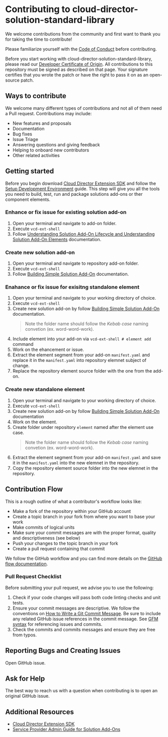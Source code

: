 # Contributing to cloud-director-solution-standard-library

We welcome contributions from the community and first want to thank you for taking the time to contribute!

Please familiarize yourself with the [Code of Conduct](https://github.com/vmware/.github/blob/main/CODE_OF_CONDUCT.md) before contributing.

Before you start working with cloud-director-solution-standard-library, please read our [Developer Certificate of Origin](https://cla.vmware.com/dco). All contributions to this repository must be signed as described on that page. Your signature certifies that you wrote the patch or have the right to pass it on as an open-source patch.

## Ways to contribute

We welcome many different types of contributions and not all of them need a Pull request. Contributions may include:

* New features and proposals
* Documentation
* Bug fixes
* Issue Triage
* Answering questions and giving feedback
* Helping to onboard new contributors
* Other related activities

## Getting started

Before you begin download [Cloud Director Extension SDK](https://developer.vmware.com/web/sdk/1.0.0/cloud-director-extension) and follow the [Setup Development Environment](https://developer.vmware.com/web/sdk/1.0.0/cloud-director-extension) guide. This step will give you all the tools you need to build, test, run and package solutions add-ons or ther component elements.

### Enhance or fix issue for existing solution add-on
1. Open your terminal and navigate to add-on folder.
2. Execute `vcd-ext-shell`
3. Follow [Understanding Solution Add-On Lifecycle and Understanding Solution Add-On Elements](https://developer.vmware.com/web/sdk/1.0.0/cloud-director-extension) documentation.

### Create new solution add-on
1. Open your terminal and navigate to repository add-on folder.
2. Execute `vcd-ext-shell`
3. Follow [Building Simple Solution Add-On](https://developer.vmware.com/web/sdk/1.0.0/cloud-director-extension) documentation.


### Enahance or fix issue for exisitng standalone element
1. Open your terminal and navigate to your working directory of choice.
2. Execute `vcd-ext-shell`
3. Create new solution add-on by follow [Building Simple Solution Add-On](https://developer.vmware.com/web/sdk/1.0.0/cloud-director-extension) documentation.
   > Note the folder name should follow the *Kebab case* naming convetion (ex. word-word-work).
4. Include element into your add-on via `vcd-ext-shell # element add` command
5. Work on the ehancement or issue.
6. Extract the element segment from your add-on `manifest.yaml` and replace it in the `manifest.yaml` into repository elemnet subject of change.
7. Replace the repository element source folder with the one from the add-on.


### Create new standalone element
1. Open your terminal and navigate to your working directory of choice.
2. Execute `vcd-ext-shell`
3. Create new solution add-on by follow [Building Simple Solution Add-On](https://developer.vmware.com/web/sdk/1.0.0/cloud-director-extension) documentation
4. Work on the element.
5. Create folder under repository `element` named after the element use case.
   > Note the folder name should follow the *Kebab case* naming convetion (ex. word-word-work).
6. Extract the element segment from your add-on `manifest.yaml` and save it in the `manifest.yaml` into the new elemnet in the repository.
7. Copy the repository element source folder into the new elemnet in the repository.

## Contribution Flow

This is a rough outline of what a contributor's workflow looks like:

* Make a fork of the repository within your GitHub account
* Create a topic branch in your fork from where you want to base your work
* Make commits of logical units
* Make sure your commit messages are with the proper format, quality and descriptiveness (see below)
* Push your changes to the topic branch in your fork
* Create a pull request containing that commit

We follow the GitHub workflow and you can find more details on the [GitHub flow documentation](https://docs.github.com/en/get-started/quickstart/github-flow).

### Pull Request Checklist

Before submitting your pull request, we advise you to use the following:

1. Check if your code changes will pass both code linting checks and unit tests.
2. Ensure your commit messages are descriptive. We follow the conventions on [How to Write a Git Commit Message](http://chris.beams.io/posts/git-commit/). Be sure to include any related GitHub issue references in the commit message. See [GFM syntax](https://guides.github.com/features/mastering-markdown/#GitHub-flavored-markdown) for referencing issues and commits.
3. Check the commits and commits messages and ensure they are free from typos.

## Reporting Bugs and Creating Issues

Open GitHub issue.

## Ask for Help

The best way to reach us with a question when contributing is to open an original GitHub issue.

## Additional Resources

* [Cloud Director Extension SDK](https://developer.vmware.com/web/sdk/1.0.0/cloud-director-extension)
* [Service Provider Admin Guide for Solution Add-Ons](https://gitlab.eng.vmware.com/cloud-director-solutions/care-package-go-poc/-/tree/topic/tsimchev/STAR-6754/docs2#:~:text=Read%20the%20Service%20Provider%20Admin%20Guide%20for%20Solution%20Add%2DOns)

